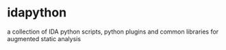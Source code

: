 idapython
=========

a collection of IDA python scripts, python plugins and common libraries for augmented static analysis
